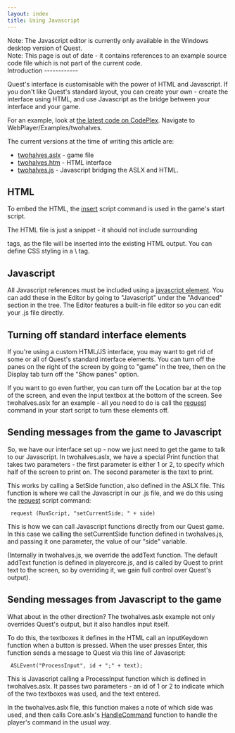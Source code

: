 ```yaml
---
layout: index
title: Using Javascript
---
```


<div class=\"alert alert-info\">
Note: The Javascript editor is currently only available in the Windows desktop version of Quest.

</div>
<div class=\"alert alert-info\">
Note: This page is out of date - it contains references to an example source code file which is not part of the current code.

</div>
Introduction
------------

Quest's interface is customisable with the power of HTML and Javascript. If you don't like Quest's standard layout, you can create your own - create the interface using HTML, and use Javascript as the bridge between your interface and your game.

For an example, look at [the latest code on CodePlex](http://quest.codeplex.com/SourceControl/BrowseLatest). Navigate to WebPlayer/Examples/twohalves.

The current versions at the time of writing this article are:

-   [twohalves.aslx](http://quest.codeplex.com/SourceControl/changeset/view/2ac3e5c8eff3#WebPlayer%2fExamples%2ftwohalves%2ftwohalves.aslx) - game file
-   [twohalves.htm](http://quest.codeplex.com/SourceControl/changeset/view/2ac3e5c8eff3#WebPlayer%2fExamples%2ftwohalves%2ftwohalves.htm) - HTML interface
-   [twohalves.js](http://quest.codeplex.com/SourceControl/changeset/view/2ac3e5c8eff3#WebPlayer%2fExamples%2ftwohalves%2ftwohalves.js) - Javascript bridging the ASLX and HTML.

HTML
----

To embed the HTML, the [insert](../scripts/insert.html) script command is used in the game's start script.

The HTML file is just a snippet - it should not include surrounding

<html>
tags, as the file will be inserted into the existing HTML output. You can define CSS styling in a \<style\> tag.

Javascript
----------

All Javascript references must be included using a [javascript element](../elements/javascript_element.html). You can add these in the Editor by going to "Javascript" under the "Advanced" section in the tree. The Editor features a built-in file editor so you can edit your .js file directly.

Turning off standard interface elements
---------------------------------------

If you're using a custom HTML/JS interface, you may want to get rid of some or all of Quest's standard interface elements. You can turn off the panes on the right of the screen by going to "game" in the tree, then on the Display tab turn off the "Show panes" option.

If you want to go even further, you can turn off the Location bar at the top of the screen, and even the input textbox at the bottom of the screen. See twohalves.aslx for an example - all you need to do is call the [request](../scripts/request.html) command in your start script to turn these elements off.

Sending messages from the game to Javascript
--------------------------------------------

So, we have our interface set up - now we just need to get the game to talk to our Javascript. In twohalves.aslx, we have a special Print function that takes two parameters - the first parameter is either 1 or 2, to specify which half of the screen to print on. The second parameter is the text to print.

This works by calling a SetSide function, also defined in the ASLX file. This function is where we call the Javascript in our .js file, and we do this using the [request](../scripts/request.html) script command:

     request (RunScript, "setCurrentSide; " + side)

This is how we can call Javascript functions directly from our Quest game. In this case we calling the setCurrentSide function defined in twohalves.js, and passing it one parameter, the value of our "side" variable.

(Internally in twohalves.js, we override the addText function. The default addText function is defined in playercore.js, and is called by Quest to print text to the screen, so by overriding it, we gain full control over Quest's output).

Sending messages from Javascript to the game
--------------------------------------------

What about in the other direction? The twohalves.aslx example not only overrides Quest's output, but it also handles input itself.

To do this, the textboxes it defines in the HTML call an inputKeydown function when a button is pressed. When the user presses Enter, this function sends a message to Quest via this line of Javascript:

     ASLEvent("ProcessInput", id + ";" + text);

This is Javascript calling a ProcessInput function which is defined in twohalves.aslx. It passes two parameters - an id of 1 or 2 to indicate which of the two textboxes was used, and the text entered.

In the twohalves.aslx file, this function makes a note of which side was used, and then calls Core.aslx's [HandleCommand](../functions/corelibrary/handlecommand.html) function to handle the player's command in the usual way.
